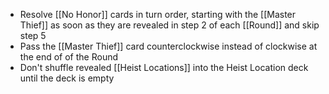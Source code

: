 - Resolve [[No Honor]] cards in turn order, starting with the [[Master Thief]] as soon as they are revealed in step 2 of each [[Round]] and skip step 5
- Pass the [[Master Thief]] card counterclockwise instead of clockwise at the end of of the Round
- Don't shuffle revealed [[Heist Locations]] into the Heist Location deck until the deck is empty
